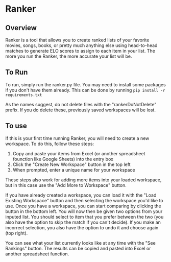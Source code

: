 # Ranker

## Overview

Ranker is a tool that allows you to create ranked lists of your favorite movies, songs, books, or pretty much anything else using head-to-head matches to generate ELO scores to assign to each item in your list. The more you run the Ranker, the more accurate your list will be.

## To Run

To run, simply run the ranker.py file. You may need to install some packages if you don't have them already. This can be done by running ```pip install -r requirements.txt```

As the names suggest, do not delete files with the "rankerDoNotDelete" prefix. If you do delete these, previously saved workspaces will be lost.

## To use

If this is your first time running Ranker, you will need to create a new workspace. To do this, follow these steps:
1. Copy and paste your items from Excel (or another spreadsheet founction like Google Sheets) into the entry box
2. Click the "Create New Workspace" button in the top left
3. When prompted, enter a unique name for your workspace

These steps also work for adding more items into your loaded workspace, but in this case use the "Add More to Workspace" button.

If you have already created a workspace, you can load it with the "Load Existing Workspace" button and then selecting the workspace you'd like to use.
Once you have a workspace, you can start comparing by clicking the button in the bottom left. You will now then be given two options from your inputed list. You should select to item that you prefer between the two (you also have the option to skip the match if you can't decide). If you make an incorrect selection, you also have the option to undo it and choose again (top right).

You can see what your list currently looks like at any time with the "See Rankings" button. The results can be copied and pasted into Excel or another spreadsheet function.
